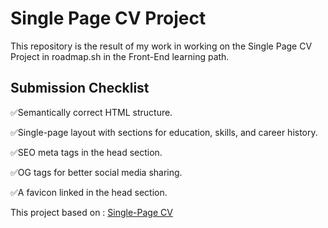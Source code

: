# Single Page CV Project
This repository is the result of my work in working on the Single Page CV Project in roadmap.sh in the Front-End learning path.

## Submission Checklist
✅Semantically correct HTML structure.

✅Single-page layout with sections for education, skills, and career history.

✅SEO meta tags in the head section.

✅OG tags for better social media sharing.

✅A favicon linked in the head section.

This project based on :
[Single-Page CV](https://roadmap.sh/projects/basic-html-website)
